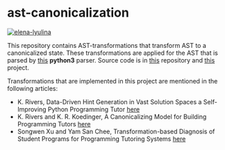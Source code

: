 # ast-canonicalization


[![elena-lyulina](https://circleci.com/gh/elena-lyulina/ast-canonicalization/tree/master.svg?style=shield)](https://app.circleci.com/pipelines/github/elena-lyulina/ast-canonicalization?branch=master)

This repository contains AST-transformations that transform AST to a canonicalized state. These transformations are applied for the AST that is parsed by [this](src/main/python/pythonparser-3.py) **python3** parser. Source code is in [this](https://github.com/Varal7/pythonparser) repository and [this](https://eth-sri.github.io/py150) project.

 Transformations that are implemented in this project are mentioned in the following articles:
 * K. Rivers, Data-Driven Hint Generation in Vast Solution Spaces a Self-Improving Python Programming Tutor [here](https://www.researchgate.net/profile/Kenneth_Koedinger2/publication/283468835_Data-Driven_Hint_Generation_in_Vast_Solution_Spaces_a_Self-Improving_Python_Programming_Tutor/links/5702a59e08ae646a9da8771b.pdf)
 * K. Rivers and K. R. Koedinger, A Canonicalizing Model for Building Programming Tutors [here](http://www.krivers.net/files/its2012-paper.pdf)
 * Songwen Xu and Yam San Chee, Transformation-based Diagnosis of Student Programs for Programming Tutoring Systems [here](https://www.researchgate.net/profile/Peter_Xu10/publication/3188319_Transformation-based_diagnosis_of_student_programs_for_programming_tutoring_systems/links/5631c81408ae3de9381d0f64.pdf)
